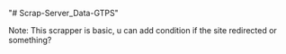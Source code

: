 "# Scrap-Server_Data-GTPS" 

Note: This scrapper is basic, u can add condition if the site redirected or something?

